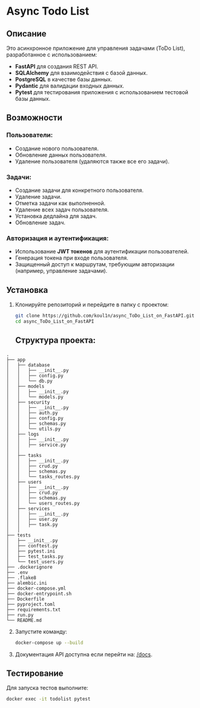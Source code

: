# Async Todo List

## Описание
Это асинхронное приложение для управления задачами (ToDo List), разработанное с использованием:
- **FastAPI** для создания REST API.
- **SQLAlchemy** для взаимодействия с базой данных.
- **PostgreSQL** в качестве базы данных.
- **Pydantic** для валидации входных данных.
- **Pytest** для тестирования приложения с использованием тестовой базы данных.

## Возможности
### Пользователи:
- Создание нового пользователя.
- Обновление данных пользователя.
- Удаление пользователя (удаляются также все его задачи).

### Задачи:
- Создание задачи для конкретного пользователя.
- Удаление задачи.
- Отметка задачи как выполненной.
- Удаление всех задач пользователя.
- Установка дедлайна для задач.
- Обновление задач.

### Авторизация и аутентификация:
- Использование **JWT токенов** для аутентификации пользователей.
- Генерация токена при входе пользователя.
- Защищенный доступ к маршрутам, требующим авторизации (например, управление задачами).

## Установка

1. Клонируйте репозиторий и перейдите в папку с проектом:
   ```bash
   git clone https://github.com/koul1n/async_ToDo_List_on_FastAPI.git
   cd async_ToDo_List_on_FastAPI
   ```

   ## Структура проекта:

```
.
├── app
│   ├── database
│   │   ├── __init__.py
│   │   ├── config.py
│   │   └── db.py
│   ├── models
│   │   ├── __init__.py
│   │   └── models.py
│   ├── security
│   │   ├── __init__.py
│   │   ├── auth.py
│   │   ├── config.py
│   │   ├── schemas.py
│   │   └── utils.py
│   ├── logs
│   │   ├── __init__.py
│   │   ├── service.py
│   │   
│   ├── tasks
│   │   ├── __init__.py
│   │   ├── crud.py
│   │   ├── schemas.py
│   │   └── tasks_routes.py
│   ├── users
│   │   ├── __init__.py
│   │   ├── crud.py
│   │   ├── schemas.py
│   │   └── users_routes.py
│   ├── services
│   │   ├── __init__.py
│   │   ├── user.py
│   │   ├── task.py
│   │
├── tests
│   ├── __init__.py
│   ├── conftest.py
│   ├── pytest.ini
│   ├── test_tasks.py
│   └── test_users.py
├── .dockerignore
├── .env
├── .flake8
├── alembic.ini
├── docker-compose.yml
├── docker-entrypoint.sh
├── Dockerfile
├── pyproject.toml
├── requirements.txt
├── run.py
└── README.md

   ```

2. Запустите команду:
   ```bash
   docker-compose up --build
   ```


3. Документация API доступна если перейти на: [/docs](/docs).

## Тестирование

Для запуска тестов выполните:
```bash
docker exec -it todolist pytest
```



